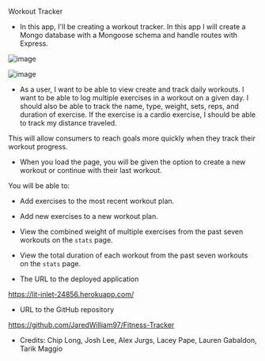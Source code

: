 Workout Tracker

- In this app, I'll be creating a workout tracker. In this app I will create a Mongo database with a Mongoose schema and handle routes with Express.

![image](https://user-images.githubusercontent.com/80869140/122142006-21670700-ce14-11eb-953e-7d28223ef963.png)




![image](https://user-images.githubusercontent.com/80869140/122321327-4bd6c400-cee9-11eb-9ed9-ee5cac0046fa.png)




- As a user, I want to be able to view create and track daily workouts. I want to be able to log multiple exercises in a workout on a given day. I should also be able to track the name, type, weight, sets, reps, and duration of exercise. If the exercise is a cardio exercise, I should be able to track my distance traveled.

This will allow consumers to reach goals more quickly when they track their workout progress.

- When you load the page, you will be given the option to create a new workout or continue with their last workout.

You will be able to:

- Add exercises to the most recent workout plan.

- Add new exercises to a new workout plan.

- View the combined weight of multiple exercises from the past seven workouts on the `stats` page.

- View the total duration of each workout from the past seven workouts on the `stats` page.


























- The URL to the deployed application

https://lit-inlet-24856.herokuapp.com/

* URL to the GitHub repository

https://github.com/JaredWilliam97/Fitness-Tracker

* Credits: Chip Long, Josh Lee, Alex Jurgs, Lacey Pape, Lauren Gabaldon, Tarik Maggio
